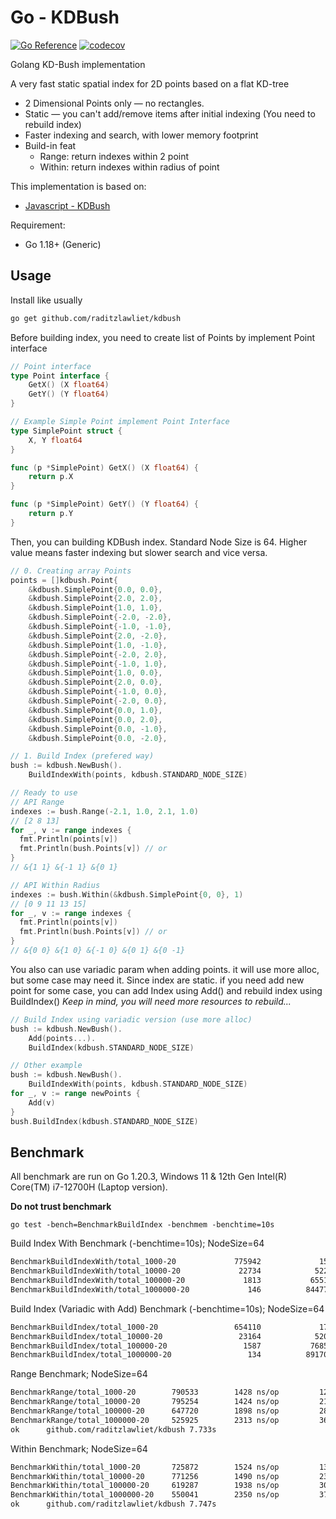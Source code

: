 # Go - KDBush

[![Go Reference](https://pkg.go.dev/badge/github.com/raditzlawliet/kdbush.svg)](https://pkg.go.dev/github.com/raditzlawliet/kdbush)
[![codecov](https://codecov.io/gh/raditzlawliet/kdbush/graph/badge.svg?token=0H3J4MQK59)](https://codecov.io/gh/raditzlawliet/kdbush)

Golang KD-Bush implementation

A very fast static spatial index for 2D points based on a flat KD-tree

- 2 Dimensional Points only — no rectangles.
- Static — you can't add/remove items after initial indexing (You need to rebuild index)
- Faster indexing and search, with lower memory footprint
- Build-in feat
  - Range: return indexes within 2 point
  - Within: return indexes within radius of point

This implementation is based on:

- [Javascript - KDBush](https://github.com/mourner/kdbush)

Requirement:

- Go 1.18+ (Generic)

## Usage

Install like usually

```sh
go get github.com/raditzlawliet/kdbush
```

Before building index, you need to create list of Points by implement Point interface

```go
// Point interface
type Point interface {
	GetX() (X float64)
	GetY() (Y float64)
}

// Example Simple Point implement Point Interface
type SimplePoint struct {
	X, Y float64
}

func (p *SimplePoint) GetX() (X float64) {
	return p.X
}

func (p *SimplePoint) GetY() (Y float64) {
	return p.Y
}
```

Then, you can building KDBush index.
Standard Node Size is 64. Higher value means faster indexing but slower search and vice versa.

```go
// 0. Creating array Points
points = []kdbush.Point{
    &kdbush.SimplePoint{0.0, 0.0},
    &kdbush.SimplePoint{2.0, 2.0},
    &kdbush.SimplePoint{1.0, 1.0},
    &kdbush.SimplePoint{-2.0, -2.0},
    &kdbush.SimplePoint{-1.0, -1.0},
    &kdbush.SimplePoint{2.0, -2.0},
    &kdbush.SimplePoint{1.0, -1.0},
    &kdbush.SimplePoint{-2.0, 2.0},
    &kdbush.SimplePoint{-1.0, 1.0},
    &kdbush.SimplePoint{1.0, 0.0},
    &kdbush.SimplePoint{2.0, 0.0},
    &kdbush.SimplePoint{-1.0, 0.0},
    &kdbush.SimplePoint{-2.0, 0.0},
    &kdbush.SimplePoint{0.0, 1.0},
    &kdbush.SimplePoint{0.0, 2.0},
    &kdbush.SimplePoint{0.0, -1.0},
    &kdbush.SimplePoint{0.0, -2.0},

// 1. Build Index (prefered way)
bush := kdbush.NewBush().
    BuildIndexWith(points, kdbush.STANDARD_NODE_SIZE)

// Ready to use
// API Range
indexes := bush.Range(-2.1, 1.0, 2.1, 1.0)
// [2 8 13]
for _, v := range indexes {
  fmt.Println(points[v])
  fmt.Println(bush.Points[v]) // or
}
// &{1 1} &{-1 1} &{0 1}

// API Within Radius
indexes := bush.Within(&kdbush.SimplePoint{0, 0}, 1)
// [0 9 11 13 15]
for _, v := range indexes {
  fmt.Println(points[v])
  fmt.Println(bush.Points[v]) // or
}
// &{0 0} &{1 0} &{-1 0} &{0 1} &{0 -1}

```

You also can use variadic param when adding points. it will use more alloc, but some case may need it.
Since index are static. if you need add new point for some case, you can add Index using Add() and rebuild index using BuildIndex()
_Keep in mind, you will need more resources to rebuild..._

```go
// Build Index using variadic version (use more alloc)
bush := kdbush.NewBush().
    Add(points...).
    BuildIndex(kdbush.STANDARD_NODE_SIZE)

// Other example
bush := kdbush.NewBush().
    BuildIndexWith(points, kdbush.STANDARD_NODE_SIZE)
for _, v := range newPoints {
    Add(v)
}
bush.BuildIndex(kdbush.STANDARD_NODE_SIZE)
```

## Benchmark

All benchmark are run on Go 1.20.3, Windows 11 & 12th Gen Intel(R) Core(TM) i7-12700H (Laptop version).

**Do not trust benchmark**

`go test -bench=BenchmarkBuildIndex -benchmem -benchtime=10s`

Build Index With Benchmark (-benchtime=10s); NodeSize=64

```sh
BenchmarkBuildIndexWith/total_1000-20             775942             15443 ns/op           24576 B/op          2 allocs/op
BenchmarkBuildIndexWith/total_10000-20             22734            522197 ns/op          245760 B/op          2 allocs/op
BenchmarkBuildIndexWith/total_100000-20             1813           6551473 ns/op         2408448 B/op          2 allocs/op
BenchmarkBuildIndexWith/total_1000000-20             146          84477151 ns/op        24010752 B/op          2 allocs/op
```

Build Index (Variadic with Add) Benchmark (-benchtime=10s); NodeSize=64

```sh
BenchmarkBuildIndex/total_1000-20                 654110             17228 ns/op           40960 B/op          3 allocs/op
BenchmarkBuildIndex/total_10000-20                 23164            520225 ns/op          409600 B/op          3 allocs/op
BenchmarkBuildIndex/total_100000-20                 1587           7685670 ns/op         4014080 B/op          3 allocs/op
BenchmarkBuildIndex/total_1000000-20                 134          89170069 ns/op        40017920 B/op          3 allocs/op
```

Range Benchmark; NodeSize=64

```sh
BenchmarkRange/total_1000-20        790533	      1428 ns/op	     120 B/op	       5 allocs/op
BenchmarkRange/total_10000-20       795254	      1424 ns/op	     216 B/op	       9 allocs/op
BenchmarkRange/total_100000-20      647720	      1898 ns/op	     288 B/op	      12 allocs/op
BenchmarkRange/total_1000000-20     525925	      2313 ns/op	     360 B/op	      15 allocs/op
ok  	github.com/raditzlawliet/kdbush	7.733s

```

Within Benchmark; NodeSize=64

```sh
BenchmarkWithin/total_1000-20       725872	      1524 ns/op	     136 B/op	       6 allocs/op
BenchmarkWithin/total_10000-20      771256	      1490 ns/op	     232 B/op	      10 allocs/op
BenchmarkWithin/total_100000-20     619287	      1938 ns/op	     304 B/op	      13 allocs/op
BenchmarkWithin/total_1000000-20    550041	      2350 ns/op	     376 B/op	      16 allocs/op
ok  	github.com/raditzlawliet/kdbush	7.747s
```
